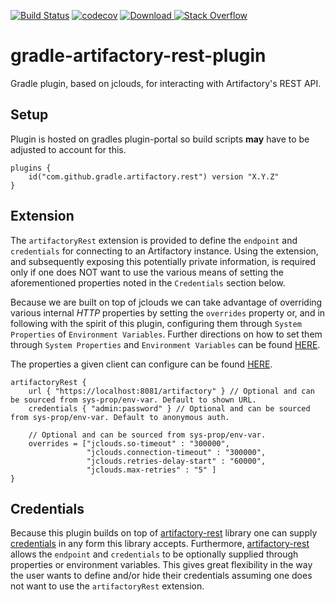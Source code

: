 

[![Build Status](https://travis-ci.org/cdancy/gradle-artifactory-rest-plugin.svg?branch=master)](https://travis-ci.org/cdancy/gradle-artifactory-rest-plugin)
[![codecov](https://codecov.io/gh/cdancy/gradle-artifactory-rest-plugin/branch/master/graph/badge.svg)](https://codecov.io/gh/cdancy/gradle-artifactory-rest-plugin)
[![Download](https://api.bintray.com/packages/cdancy/gradle-plugins/gradle-artifactory-rest-plugin/images/download.svg) ](https://bintray.com/cdancy/gradle-plugins/gradle-artifactory-rest-plugin/_latestVersion)
[![Stack Overflow](https://img.shields.io/badge/stack%20overflow-gradle&#8211;artifactory&#8211;rest&#8211;plugin-4183C4.svg)](https://stackoverflow.com/questions/tagged/gradle+artifactory+rest+plugin)

# gradle-artifactory-rest-plugin

Gradle plugin, based on jclouds, for interacting with Artifactory's REST API.

## Setup
Plugin is hosted on gradles plugin-portal so build scripts **may** have to be adjusted to account for this.

```
plugins {
    id("com.github.gradle.artifactory.rest") version "X.Y.Z"
}
```
## Extension

The `artifactoryRest` extension is provided to define the `endpoint` and `credentials` for connecting to an Artifactory instance. Using the extension, and subsequently exposing this potentially private information, is required only if one does NOT want to use the various means of setting the aforementioned properties noted in the `Credentials` section below.

Because we are built on top of jclouds we can take advantage of overriding various internal _HTTP_ properties by
setting the `overrides` property or, and in following with the spirit of this plugin, configuring them
through `System Properties` of `Environment Variables`. Further directions on how to set them through `System Properties` and `Environment Variables` can be found [HERE](https://github.com/cdancy/bitbucket-rest#on-system-property-and-environment-variable-setup). 

The properties a given client can configure can be
found [HERE](https://github.com/jclouds/jclouds/blob/master/core/src/main/java/org/jclouds/Constants.java).

```
artifactoryRest {
    url { "https://localhost:8081/artifactory" } // Optional and can be sourced from sys-prop/env-var. Default to shown URL.
    credentials { "admin:password" } // Optional and can be sourced from sys-prop/env-var. Default to anonymous auth.

    // Optional and can be sourced from sys-prop/env-var.
    overrides = ["jclouds.so-timeout" : "300000", 
                 "jclouds.connection-timeout" : "300000",
                 "jclouds.retries-delay-start" : "60000",
                 "jclouds.max-retries" : "5" ]
}
```

## Credentials

Because this plugin builds on top of [artifactory-rest](https://github.com/cdancy/artifactory-rest) library one can supply
[credentials](https://github.com/cdancy/artifactory-rest#credentials) in any form this library accepts. Furthermore,
[artifactory-rest](https://github.com/cdancy/artifactory-rest#property-based-setup) allows the `endpoint` and `credentials`
to be optionally supplied through properties or environment variables. This gives great flexibility in the way the user
wants to define and/or hide their credentials assuming one does not want to use the `artifactoryRest` extension.

